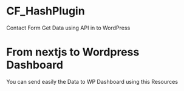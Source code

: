 # CF_HashPlugin
Contact Form Get Data using API in to WordPress 


# From nextjs to Wordpress Dashboard 
You can send easily the Data to WP Dashboard using this Resources
